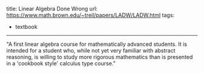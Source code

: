 title: Linear Algebra Done Wrong
url: https://www.math.brown.edu/~treil/papers/LADW/LADW.html
tags:
  - textbook
---
"A first linear algebra course for mathematically advanced students. It is intended for a student who, while not yet very familiar with abstract reasoning, is willing to study more rigorous mathematics than is presented in a 'cookbook style' calculus type course."

